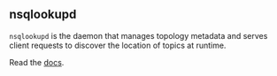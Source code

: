 ## nsqlookupd

`nsqlookupd` is the daemon that manages topology metadata and serves client requests to
discover the location of topics at runtime.

Read the [docs](https://nsq.io/components/nsqlookupd.html).
